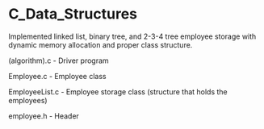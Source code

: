 C_Data_Structures
=================

Implemented linked list, binary tree, and 2-3-4 tree employee storage
  with dynamic memory allocation and proper class structure.

(algorithm).c - Driver program

Employee.c - Employee class

EmployeeList.c - Employee storage class (structure that holds the employees)

employee.h - Header

